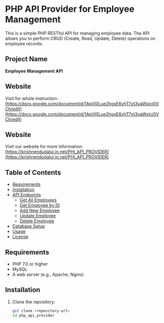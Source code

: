 # PHP API Provider for Employee Management

This is a simple PHP RESTful API for managing employee data. The API allows you to perform CRUD (Create, Read, Update, Delete) operations on employee records.

## Project Name
**Employee Management API**

## Website
Visit for whole instruction : [https://docs.google.com/document/d/1ApVI0Lue2hgxE6yhT7yt3vaWxici0VCh/edit](https://docs.google.com/document/d/1ApVI0Lue2hgxE6yhT7yt3vaWxici0VCh/edit)

## Website
Visit our website for more information: [https://krishnendudalui.in.net/PHI_API_PROVIDER](https://krishnendudalui.in.net/PHI_API_PROVIDER)

## Table of Contents
- [Requirements](#requirements)
- [Installation](#installation)
- [API Endpoints](#api-endpoints)
  - [Get All Employees](#get-all-employees)
  - [Get Employee by ID](#get-employee-by-id)
  - [Add New Employee](#add-new-employee)
  - [Update Employee](#update-employee)
  - [Delete Employee](#delete-employee)
- [Database Setup](#database-setup)
- [Usage](#usage)
- [License](#license)

## Requirements
- PHP 7.0 or higher
- MySQL
- A web server (e.g., Apache, Nginx)

## Installation
1. Clone the repository:
   ```bash
   git clone <repository-url>
   cd php_api_provider
